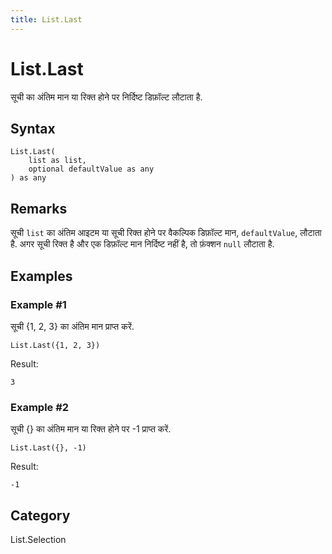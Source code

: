 ```yaml
---
title: List.Last
---
```


# List.Last


सूची का अंतिम मान या रिक्त होने पर निर्दिष्ट डिफ़ॉल्ट लौटाता है.


## Syntax

```powerquery
List.Last(
    list as list,
    optional defaultValue as any
) as any
```


## Remarks

सूची <code>list</code> का अंतिम आइटम या सूची रिक्त होने पर वैकल्पिक डिफ़ॉल्ट मान, <code>defaultValue</code>, लौटाता है.    अगर सूची रिक्त है और एक डिफ़ॉल्ट मान निर्दिष्ट नहीं है, तो फ़ंक्शन <code>null</code> लौटाता है.


## Examples

### Example #1 
सूची \{1, 2, 3} का अंतिम मान प्राप्त करें.
```powerquery
List.Last({1, 2, 3})
```

Result: 
```powerquery
3
```


### Example #2 
सूची \{} का अंतिम मान या रिक्त होने पर -1 प्राप्त करें.
```powerquery
List.Last({}, -1)
```

Result: 
```powerquery
-1
```




## Category
List.Selection
